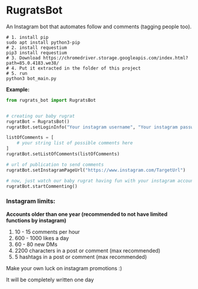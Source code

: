 # RugratsBot


An Instagram bot that automates follow and comments (tagging people too).

```shell
# 1. install pip
sudo apt install python3-pip
# 2. install requestium
pip3 install requestium
# 3. Download https://chromedriver.storage.googleapis.com/index.html?path=85.0.4183.we38/
# 4. Put it extracted in the folder of this project
# 5. run
python3 bot_main.py
````

**Example:**

```python
from rugrats_bot import RugratsBot


# creating our baby rugrat
rugratBot = RugratsBot()
rugratBot.setLoginInfo("Your instagram username", "Your instagram password")

listOfComments = [
    # your string list of possible comments here
]
rugratBot.setListOfComments(listOfComments)

# url of publication to send comments
rugratBot.setInstagramPageUrl("https://www.instagram.com/TargetUrl")

# now, just watch our baby rugrat having fun with your instagram account
rugratBot.startCommenting()
```

### Instagram limits:
**Accounts older than one year (recommended to not have limited functions by instagram)**
 1. 10 - 15 comments per hour
 2. 600 - 1000 likes a day
 3. 60 - 80 new DMs
 4. 2200 characters in a post or comment (max recommended)
 5. 5 hashtags in a post or comment (max recommended)


Make your own luck on instagram promotions :)



It will be completely written one day
